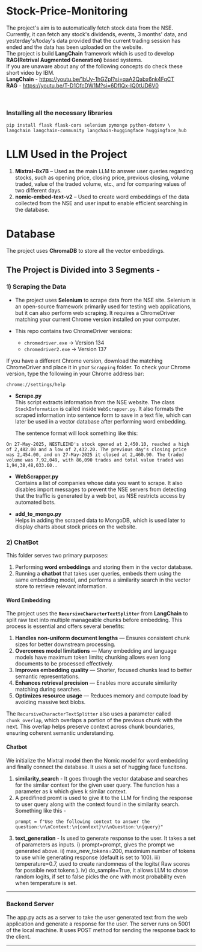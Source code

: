 # Stock-Price-Monitoring

The project's aim is to automatically fetch stock data from the NSE. Currently, it can fetch any stock's dividends, events, 3 months' data, and yesterday's/today's data provided that the current trading session has ended and the data has been uploaded on the website.
<br />
The project is build **LangChain** framework which is used to develop **RAG(Retrival Augmented Generation)** based systems.
<br />
If you are unaware about any of the following concepts do check these short video by IBM.
<br />
**LangChain** - https://youtu.be/1bUy-1hGZpI?si=qaA2Qabx6nk4FqCT
<br />
**RAG** - https://youtu.be/T-D1OfcDW1M?si=6DfIQx-IQ0tUD6V0

<br />

### Installing all the necessary libraries
```
pip install flask flask-cors selenium pymongo python-dotenv \
langchain langchain-community langchain-huggingface huggingface_hub

```

# LLM Used in the Project

1) **Mixtral-8x7B** – Used as the main LLM to answer user queries regarding stocks, such as opening price, closing price, previous closing, volume traded, value of the traded volume, etc., and for comparing values of two different days.  
2) **nomic-embed-text-v2** – Used to create word embeddings of the data collected from the NSE and user input to enable efficient searching in the database.

# Database

The project uses **ChromaDB** to store all the vector embeddings.

## The Project is Divided into 3 Segments -

### 1) Scraping the Data

- The project uses **Selenium** to scrape data from the NSE site. Selenium is an open-source framework primarily used for testing web applications, but it can also perform web scraping. It requires a ChromeDriver matching your current Chrome version installed on your computer.  

- This repo contains two ChromeDriver versions:  
  - `chromedriver.exe` → Version 134  
  - `chromedriver2.exe` → Version 137  

If you have a different Chrome version, download the matching ChromeDriver and place it in your `Scrapping` folder. To check your Chrome version, type the following in your Chrome address bar:  

```
chrome://settings/help

```

- **Scrape.py**  
  This script extracts information from the NSE website. The class `StockInformation` is called inside `WebScrapper.py`. It also formats the scraped information into sentence form to save in a text file, which can later be used in a vector database after performing word embedding.  

  The sentence format will look something like this:  

```
On 27-May-2025, NESTLEIND's stock opened at 2,450.10, reached a high of 2,482.00 and a low of 2,432.20. The previous day's closing price was 2,454.00, and on 27-May-2025 it closed at 2,460.90. The traded volume was 7,92,049, with 86,090 trades and total value traded was 1,94,38,48,033.60..

```

- **WebScrapper.py**  
Contains a list of companies whose data you want to scrape. It also disables import messages to prevent the NSE servers from detecting that the traffic is generated by a web bot, as NSE restricts access by automated bots.

- **add_to_mongo.py**  
Helps in adding the scraped data to MongoDB, which is used later to display charts about stock prices on the website.

### 2) ChatBot

This folder serves two primary purposes:  
1. Performing **word embeddings** and storing them in the vector database.  
2. Running a **chatbot** that takes user queries, embeds them using the same embedding model, and performs a similarity search in the vector store to retrieve relevant information.

####  Word Embedding

The project uses the **`RecursiveCharacterTextSplitter`** from **LangChain** to split raw text into multiple manageable chunks before embedding. This process is essential and offers several benefits:

1. **Handles non-uniform document lengths** — Ensures consistent chunk sizes for better downstream processing.  
2. **Overcomes model limitations** — Many embedding and language models have maximum token limits; chunking allows even long documents to be processed effectively.  
3. **Improves embedding quality** — Shorter, focused chunks lead to better semantic representations.  
4. **Enhances retrieval precision** — Enables more accurate similarity matching during searches.  
5. **Optimizes resource usage** — Reduces memory and compute load by avoiding massive text blobs.

The `RecursiveCharacterTextSplitter` also uses a parameter called `chunk_overlap`, which overlaps a portion of the previous chunk with the next. This overlap helps preserve context across chunk boundaries, ensuring coherent semantic understanding.

####  Chatbot

We initialize the Mixtral model then the Nomic model for word embedding and finally connect the database. It uses a set of hugging face funcitons.
1) **similarity_search** - It goes through the vector database and searches for the similar context for the given user query. The function has a parameter as k which gives k similar context.
2) A predifined promt is used to give it to the LLM for finding the response to user query along with the context found in the similarity search.
   Something like this - 
   ```
   prompt = f"Use the following context to answer the question:\n\nContext:\n{context}\n\nQuestion:\n{query}"
   ```
3) **text_generation** - Is used to generate response to the user. It takes a set of parameters as inputs.
     i) prompt=prompt,           gives the prompt we generated above.
    ii) max_new_tokens=200,      maximium number of tokens to use while generating response (default is set to 100).
   iii) temperature=0.7,         used to create randomness of the logits( Raw scores for possible next tokens ).
    iv) do_sample=True,          it allows LLM to chose random logits, if set to false picks the one with most probability even when temperature is set.

---

### Backend Server

The app.py acts as a server to take the user generated text from the web application and generate a response for the user. The server runs on 5001 of the local machine. It uses POST method for sending the response back to the client.

---
